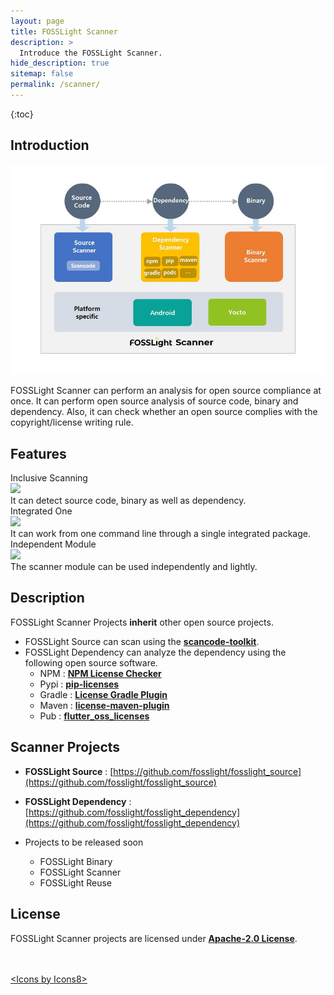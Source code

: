 ```yaml
---
layout: page
title: FOSSLight Scanner
description: >
  Introduce the FOSSLight Scanner.
hide_description: true
sitemap: false
permalink: /scanner/
---
```


{:toc}

## Introduction

![](../assets/img/fosslight_scanner.jpg)

FOSSLight Scanner can perform an analysis for open source compliance at once. It can perform open source analysis of source code, binary and dependency. Also, it can check whether an open source complies with the copyright/license writing rule.

## Features

<div class="flex-container">
  <div class="flex-contents">
    <div>
      <div id="feature_title">
        Inclusive Scanning
      </div>
      <div id="feature_img">
        <img src="https://img.icons8.com/dotty/80/000000/check-all.png"/>
      </div>
      <div id="feature_content">
        It can detect source code, binary as well as dependency.
      </div>
    </div>
  </div>

  <div class="flex-contents">
    <div>
      <div id="feature_title">
        Integrated One
      </div>
      <div id="feature_img">
        <img src="https://img.icons8.com/wired/64/000000/workspace-one.png"/>
      </div>
      <div id="feature_content">
        It can work from one command line through a single integrated package.
      </div>
    </div>
  </div>

  <div class="flex-contents">
    <div>
      <div id="feature_title">
        Independent Module
      </div>
      <div id="feature_img">
        <img src="https://img.icons8.com/dotty/80/000000/module.png"/>
      </div>
      <div id="feature_content">
        The scanner module can be used independently and lightly.
      </div>
    </div>
  </div>
</div>

## Description

FOSSLight Scanner Projects **inherit** other open source projects.

- FOSSLight Source can scan using the **[scancode-toolkit](https://github.com/nexB/scancode-toolkit)**.
- FOSSLight Dependency can analyze the dependency using the following open source software.
  - NPM : **[NPM License Checker](https://github.com/davglass/license-checker)**
  - Pypi : **[pip-licenses](https://github.com/raimon49/pip-licenses)**
  - Gradle : **[License Gradle Plugin](https://github.com/hierynomus/license-gradle-plugin)**
  - Maven : **[license-maven-plugin](https://github.com/mojohaus/license-maven-plugin)**
  - Pub : **[flutter_oss_licenses](https://github.com/espresso3389/flutter_oss_licenses)**

## Scanner Projects

- **FOSSLight Source** : [https://github.com/fosslight/fosslight_source](https://github.com/fosslight/fosslight_source)
- **FOSSLight Dependency** : [https://github.com/fosslight/fosslight_dependency](https://github.com/fosslight/fosslight_dependency)

- Projects to be released soon
  - FOSSLight Binary
  - FOSSLight Scanner
  - FOSSLight Reuse

## License

FOSSLight Scanner projects are licensed under [**Apache-2.0 License**](https://opensource.org/licenses/Apache-2.0).

<br/>
<br/>
<div class="right"><a href="https://icons8.com/icon">&lt;Icons by Icons8&gt;</a></div>
